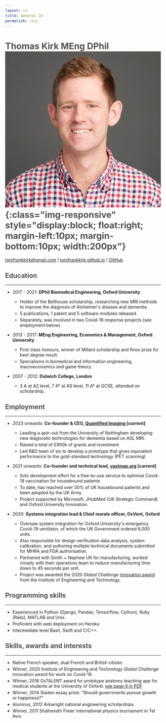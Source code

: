 ```yaml
---
layout: cv
title: General CV
permalink: /cv/
---
```


<style>
    h1,h2,h3,h4,h5 { color: rgb(80, 80, 80) }
    li { margin-bottom: 3pt }
    hr { margin-bottom: 1em }
</style>

# **Thomas Kirk** MEng DPhil ![profile](/assets/profile.jpeg){:class="img-responsive" style="display:block; float:right; margin-left:10px; margin-bottom:10px; width:200px"}

[tomfrankkirk@gmail.com](tomfrankkirk@gmail.com) \| [tomfrankkirk.github.io](https://tomfrankkirk.github.io) \| [GitHub](https://github.com/tomfrankkirk)

<span style="display:block; margin-bottom:46.5pt;">

## Education 
-------
* 2017 - 2021: **DPhil Biomedical Engineering, Oxford University**
    * Holder of the Bellhouse scholarship, researching new MRI methods to improve the diagnosis of Alzheimer's disease and dementia. 
    * 5 publications, 1 patent and 5 software modules released. 
    * Separately, was involved in two Covid-19 response projects (see employment below). 

* 2013 - 2017: **MEng Engineering, Economics & Management, Oxford University**
    * First class honours, winner of Millard scholarship and Knox prize for best degree result. 
    * Specialisms in biomedical and information engineering, macroeconomics and game theory. 

* 2007 - 2012: **Dulwich College, London**
    * 3 A at A2 level, 7 A* at AS level, 11 A* at GCSE, attended on scholarship. 

## Employment 
----

* 2023 onwards: **Co-founder & CEO, [Quantified Imaging](https://quantified-imaging.com) [current]** 
    * Leading a spin-out from the University of Nottingham developing new diagnostic technologies for dementia based on ASL MRI.
    * Raised a total of £900k of grants and investment 
    * Led R&D team of six to develop a prototype that gives equivalent performance to the gold-standard technology (PET scanning) 

* 2021 onwards: **Co-founder and technical lead, [vaximap.org](http://vaximap.org) [current]**
    * Solo development effort for a free-to-use service to optimise Covid-19 vaccination for housebound patients 
    * To date, has reached over 50% of UK housebound patients and been adopted by the UK Army 
    * Project supported by Microsoft, JHubMed (UK Strategic Command) and Oxford University Innovation. 

* 2020: **Systems integration lead & Chief morale officer, OxVent, Oxford**
    * Oversaw system integration for Oxford University's emergency Covid-19 ventilator, of which the UK Government ordered 6,000 units.
    * Also responsible for design verification data analysis, system calibration, and authoring multiple technical documents submitted for MHRA and FDA authorisation. 
    * Partnered with Smith + Nephew UK for manufacturing, worked closely with their operations team to reduce manufacturing time down to 45 seconds per unit. 
    * Project was awarded the 2020 *Global Challenge* [innovation award](http://www.ibme.ox.ac.uk/news-events/news/low-cost-ventilator-wins-at-e-t-innovation-awards) from the Institute of Engineering and Technology. 

## Programming skills
----

* Experienced in Python (Django, Pandas, Tensorflow, Cython), Ruby (Rails), MATLAB and Unix. 
* Proficient with web deployment on Heroku
* Intermediate level Bash, Swift and C/C++. 

## Skills, awards and interests 
-----

* Native French speaker, dual French and British citizen.
* Winner, 2020 Institute of Engineering and Technology *Global Challenge* innovation award for work on Covid-19. 
* Winner, 2016 OxTALENT award for prototype anatomy teaching app for medical students at the University of Oxford: [see page 9 in PDF](https://www.path.ox.ac.uk/sites/www-a.path.ox.ac.uk/files/Fusion%2016.pdf)
* Winner, 2014 Sladen essay prize: “Should governments pursue growth or happiness?”
* Alumnus, 2012 Arkwright national engineering scholarships. 
* Winner, 2011 Shalheveth Freier international physics tournament in Tel Aviv.
